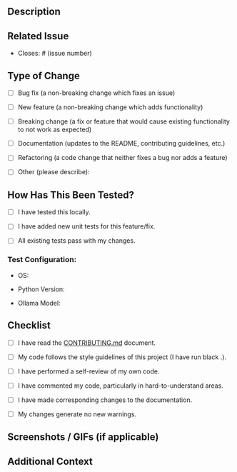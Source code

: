<!--
Thank you for contributing to Repo-gnition!

Please provide the following information to help us review your pull request effectively.
You can delete the sections that are not relevant to your changes.
-->

## Description

<!--
Please provide a clear and concise description of what this pull request does.
What problem does it solve? What feature does it add?
-->

## Related Issue

<!--
Is this pull request related to an existing issue? If so, please link to it here.
This helps us track the context and discussion around the change.
Example: Closes #42
-->

- Closes: # (issue number)

## Type of Change

<!--
Please check the boxes that apply to your changes.
-->

- [ ] Bug fix (a non-breaking change which fixes an issue)

- [ ] New feature (a non-breaking change which adds functionality)

- [ ] Breaking change (a fix or feature that would cause existing functionality to not work as expected)

- [ ] Documentation (updates to the README, contributing guidelines, etc.)

- [ ] Refactoring (a code change that neither fixes a bug nor adds a feature)

- [ ] Other (please describe):

## How Has This Been Tested?

<!--
Please describe the tests that you ran to verify your changes.
Provide instructions so we can reproduce. Please also list any relevant details for your test configuration.
-->

- [ ] I have tested this locally.

- [ ] I have added new unit tests for this feature/fix.

- [ ] All existing tests pass with my changes.

### Test Configuration:

- OS:

- Python Version:

- Ollama Model:

## Checklist

<!--
Go over all the following points, and put an x in all the boxes that apply.
If you're unsure about any of these, don't hesitate to ask. We're here to help!
-->

- [ ] I have read the [CONTRIBUTING.md](CONTRIBUTING.md) document.

- [ ] My code follows the style guidelines of this project (I have run black .).

- [ ] I have performed a self-review of my own code.

- [ ] I have commented my code, particularly in hard-to-understand areas.

- [ ] I have made corresponding changes to the documentation.

- [ ] My changes generate no new warnings.

## Screenshots / GIFs (if applicable)

<!--
If your changes affect the UI (like the Streamlit app), please add a screenshot or GIF to demonstrate the changes.
-->

## Additional Context

<!--
Add any other context or information about the pull request here.
-->
